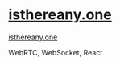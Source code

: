 # <a href="https://isthereany.one" target="_blank">isthereany.one</a>

<a href="https://isthereany.one" target="_blank">isthereany.one</a>

WebRTC, WebSocket, React
